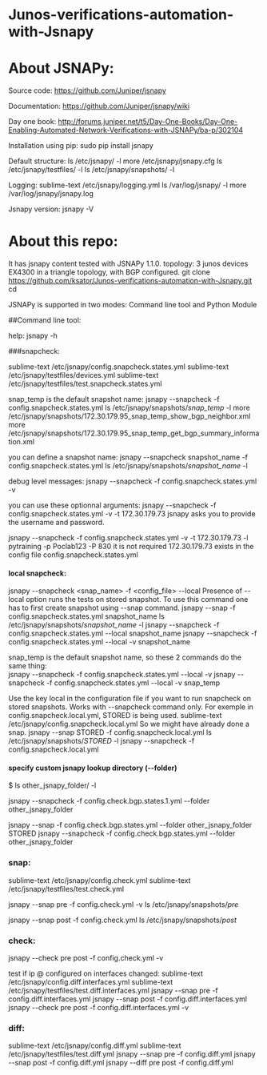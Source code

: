 # Junos-verifications-automation-with-Jsnapy

# About JSNAPy: 

Source code: https://github.com/Juniper/jsnapy

Documentation: https://github.com/Juniper/jsnapy/wiki

Day one book: http://forums.juniper.net/t5/Day-One-Books/Day-One-Enabling-Automated-Network-Verifications-with-JSNAPy/ba-p/302104 

Installation using pip:  sudo pip install jsnapy

Default structure:
ls /etc/jsnapy/ -l
more /etc/jsnapy/jsnapy.cfg 
ls /etc/jsnapy/testfiles/ -l
ls /etc/jsnapy/snapshots/ -l

Logging:
sublime-text /etc/jsnapy/logging.yml 
ls /var/log/jsnapy/ -l
more /var/log/jsnapy/jsnapy.log 

Jsnapy version: jsnapy -V 

# About this repo: 
It has jsnapy content tested with JSNAPy 1.1.0. 
topology: 3 junos devices EX4300 in a triangle topology, with BGP configured.
git clone https://github.com/ksator/Junos-verifications-automation-with-Jsnapy.git
cd 

JSNAPy is supported in two modes:  Command line tool and Python Module

##Command line tool:

help: jsnapy -h

###snapcheck:

sublime-text /etc/jsnapy/config.snapcheck.states.yml 
sublime-text /etc/jsnapy/testfiles/devices.yml 
sublime-text /etc/jsnapy/testfiles/test.snapcheck.states.yml 

snap_temp is the default snapshot name: 
jsnapy --snapcheck -f config.snapcheck.states.yml
ls /etc/jsnapy/snapshots/*snap_temp* -l
more /etc/jsnapy/snapshots/172.30.179.95_snap_temp_show_bgp_neighbor.xml
more /etc/jsnapy/snapshots/172.30.179.95_snap_temp_get_bgp_summary_information.xml 

you can define a snapshot name: 
jsnapy --snapcheck snapshot_name -f config.snapcheck.states.yml
ls /etc/jsnapy/snapshots/*snapshot_name* -l

debug level messages:
jsnapy --snapcheck -f config.snapcheck.states.yml -v 

you can use these optionnal arguments: 
jsnapy --snapcheck -f config.snapcheck.states.yml -v -t 172.30.179.73
jsnapy asks you to provide the username and password.  

jsnapy --snapcheck -f config.snapcheck.states.yml -v -t 172.30.179.73 -l pytraining -p Poclab123 -P 830
it is not required 172.30.179.73 exists in the config file config.snapcheck.states.yml

#### local snapcheck:

jsnapy --snapcheck <snap_name> -f <config_file> --local
Presence of --local option runs the tests on stored snapshot. 
To use this command one has to first create snapshot using --snap command.
jsnapy --snap -f config.snapcheck.states.yml snapshot_name
ls /etc/jsnapy/snapshots/*snapshot_name* -l
jsnapy --snapcheck -f config.snapcheck.states.yml --local snapshot_name
jsnapy --snapcheck -f config.snapcheck.states.yml --local -v snapshot_name

snap_temp is the default snapshot name, so these 2 commands do the same thing:   
jsnapy --snapcheck -f config.snapcheck.states.yml --local -v 
jsnapy --snapcheck -f config.snapcheck.states.yml --local -v snap_temp

Use the key local in the configuration file if you want to run snapcheck on stored snapshots. 
Works with --snapcheck command only. 
For exemple in config.snapcheck.local.yml, STORED is being used. 
sublime-text /etc/jsnapy/config.snapcheck.local.yml
So we might have already done a snap. 
jsnapy --snap STORED -f config.snapcheck.local.yml
ls /etc/jsnapy/snapshots/*STORED* -l
jsnapy --snapcheck -f config.snapcheck.local.yml 

#### specify custom jsnapy lookup directory (--folder)
$ ls other_jsnapy_folder/ -l

jsnapy --snapcheck -f config.check.bgp.states.1.yml --folder other_jsnapy_folder

jsnapy --snap -f config.check.bgp.states.yml --folder other_jsnapy_folder STORED
jsnapy --snapcheck -f config.check.bgp.states.yml --folder other_jsnapy_folder


### snap: 
sublime-text /etc/jsnapy/config.check.yml
sublime-text /etc/jsnapy/testfiles/test.check.yml 

jsnapy --snap pre -f config.check.yml -v
ls /etc/jsnapy/snapshots/*_pre_*

jsnapy --snap post -f config.check.yml
ls /etc/jsnapy/snapshots/*_post_*

### check: 
jsnapy --check pre post -f config.check.yml -v

test if ip @ configured on interfaces changed: 
sublime-text /etc/jsnapy/config.diff.interfaces.yml
sublime-text /etc/jsnapy/testfiles/test.diff.interfaces.yml 
jsnapy --snap pre -f config.diff.interfaces.yml 
jsnapy --snap post -f config.diff.interfaces.yml 
jsnapy --check pre post -f config.diff.interfaces.yml -v

### diff:
sublime-text /etc/jsnapy/config.diff.yml 
sublime-text /etc/jsnapy/testfiles/test.diff.yml 
jsnapy --snap pre -f config.diff.yml
jsnapy --snap post -f config.diff.yml
jsnapy --diff pre post -f config.diff.yml






